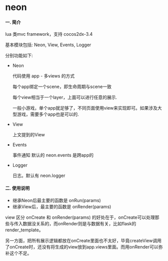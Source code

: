 neon
====

#### 一. 简介

lua 类mvc framework，支持 cocos2dx-3.4

基本模块包括: Neon, View, Events, Logger

分别功能如下:

* Neon

    代码使用 app - 多views 的方式

    每个app绑定一个scene，即生命周期与scene一致

    每个view相当于一个layer，上面可以进行任意的展示.

    一般小游戏，单个app就足够了，不同页面使用view来实现即可。如果涉及大型游戏，需要多个app也是可以的.

* View

    上文提到的View

* Events

    事件通知
    默认的 neon.events 是跨app的

* Logger

    日志。默认有 neon.logger

#### 二. 使用说明

* 继承Neon后最主要的函数是 onRun(params)
* 继承View后，最主要的函数是 onRender(params)


view 区分 onCreate 和 onRender(params) 的好处在于，onCreate可以处理那些与传入数据没关系的，而onRender则是与数据有关，比如flask的render_template。

另一方面，把所有展示逻辑都放在onCreate里面也不太好，毕竟createView调用了onCreate时，还没有将生成的view放到app.views里面。而用onRender可以弥补这个不足。

